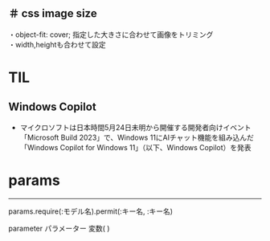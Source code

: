 ＃ css image size
------
 ・object-fit: cover;  指定した大きさに合わせて画像をトリミング   
 ・width,heightも合わせて設定
 
# TIL
Windows Copilot   
---
- マイクロソフトは日本時間5月24日未明から開催する開発者向けイベント「Microsoft Build 2023」で、Windows 11にAIチャット機能を組み込んだ「Windows Copilot for Windows 11」（以下、Windows Copilot）を発表



# params
---   
params.require(:モデル名).permit(:キー名, :キー名) 

  parameter パラメーター 変数( )
  
